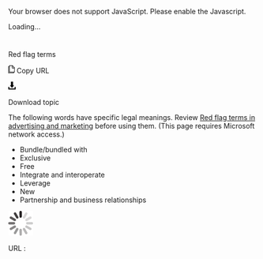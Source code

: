 Your browser does not support JavaScript. Please enable the Javascript.

Loading...

# 

Red flag terms

![Copy URL](media/red-flag-terms/Copy.png)
Copy URL

![Download](media/red-flag-terms/Download.png)

Download topic

The following words have specific legal meanings. Review [Red flag terms in advertising and marketing](https://microsoft.sharepoint.com/sites/lcaweb/Home/Marketing/Marketing-and-Advertising-Content/Red-Flag-Terms) before using them. (This page requires Microsoft network access.) 

  - Bundle/bundled with
  - Exclusive
  - Free
  - Integrate and interoperate 
  - Leverage
  - New
  - Partnership and business relationships

![In progress](media/red-flag-terms/activity-large.gif)

URL :
